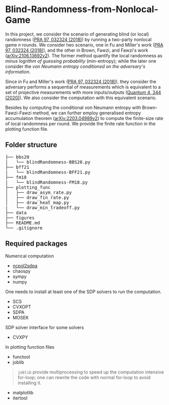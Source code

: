 # Blind-Randomness-from-Nonlocal-Game
In this project, we consider the scenario of generating blind (or local) randomness ([PRA 97, 032324 (2018)](https://journals.aps.org/pra/abstract/10.1103/PhysRevA.97.032324)) by running a two-party nonlocal game $n$ rounds. We consider two scenario, one in Fu and Miller's work ([PRA 97, 032324 (2018)](https://journals.aps.org/pra/abstract/10.1103/PhysRevA.97.032324)), and the other in Brown, Fawzi, and Fawzi's work ([arXiv:2106.13692v2](https://arxiv.org/abs/2106.13692)). The former method quantify the local randomness as *minus logrithm of guessing probability* (min-entropy); while the later one consider the *von Neumann entropy conditioned on the adversary's information*.

Since in Fu and Miller's work ([PRA 97, 032324 (2018)](https://journals.aps.org/pra/abstract/10.1103/PhysRevA.97.032324)), they consider the adversary performs a sequential of measurements which is equivalent to a set of projective measurements with more inputs/outputs ([Quantum 4, 344 (2020)](https://quantum-journal.org/papers/q-2020-10-19-344/)). We also consider the computation with this equivalent scenario.

Besides by computing the conditional von Neumann entropy with Brown-Fawzi-Fawzi method, we can further employ generalised entropy accumulation theorem ([arXiv:2203.04989v2](https://arxiv.org/abs/2203.04989)) to compute the finite-size rate of local randomness per round. We provide the finite rate function in the plotting function file.

## Folder structure
<pre>
├── bbs20
|   └── blindRandomness-BBS20.py
├── bff21
|   └── blindRandomness-BFF21.py
├── fm18
|   └── blindRandomness-FM18.py
├── plotting_func
│   ├── draw_asym_rate.py
│   ├── draw_fin_rate.py
│   ├── draw_heat_map.py
|   └── draw_min_tradeoff.py
├── data
├── figures
├── README.md 
└── .gitignore
</pre>

## Required packages
Numerical computation
- [ncpol2sdpa](https://github.com/peterjbrown519/ncpol2sdpa)
- chaospy
- sympy
- numpy

One needs to install at least one of the SDP solvers to run the computation.
- SCS
- CVXOPT
- SDPA
- MOSEK

SDP solver interface for some solvers
- CVXPY

In plotting function files
- functool
- joblib
> `joblib` provide multiprocessing to speed up the computation intensive for-loop;
> one can rewrite the code with normal for-loop to avoid installing it.
- matplotlib
- itertool
